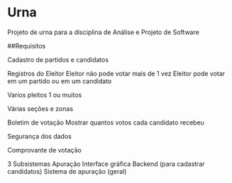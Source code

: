 # Urna
Projeto de urna para a disciplina de Análise e Projeto de Software

##Requisitos

Cadastro de partidos e candidatos

Registros do Eleitor
  Eleitor não pode votar mais de 1 vez
  Eleitor pode votar em um partido ou em um candidato

Varios pleitos
  1 ou muitos

Várias seções e zonas

Boletim de votação
  Mostrar quantos votos cada candidato recebeu

Segurança dos dados

Comprovante de votação

3 Subsistemas
  Apuração
  Interface gráfica
  Backend (para cadastrar candidatos)
  Sistema de apuração (geral)
  
